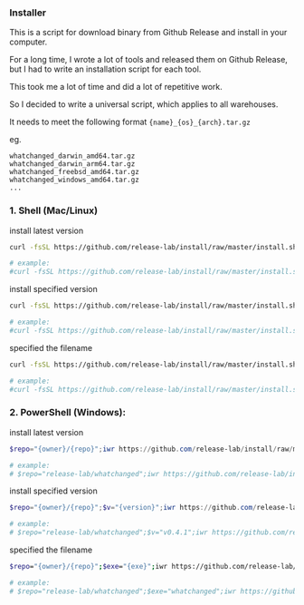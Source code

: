 ### Installer

This is a script for download binary from Github Release and install in your computer.

For a long time, I wrote a lot of tools and released them on Github Release, but I had to write an installation script for each tool.

This took me a lot of time and did a lot of repetitive work.

So I decided to write a universal script, which applies to all warehouses.

It needs to meet the following format `{name}_{os}_{arch}.tar.gz`

eg.

```
whatchanged_darwin_amd64.tar.gz
whatchanged_darwin_arm64.tar.gz
whatchanged_freebsd_amd64.tar.gz
whatchanged_windows_amd64.tar.gz
...
```

### 1. Shell (Mac/Linux)

install latest version

```bash
curl -fsSL https://github.com/release-lab/install/raw/master/install.sh | bash -s {owner}/{repo}

# example:
#curl -fsSL https://github.com/release-lab/install/raw/master/install.sh | bash -s release-lab/whatchanged
```

install specified version

```bash
curl -fsSL https://github.com/release-lab/install/raw/master/install.sh | bash -s -- -r={owner}/{repo} -v={version}

# example:
#curl -fsSL https://github.com/release-lab/install/raw/master/install.sh | bash -s release-lab/whatchanged -v=v0.4.1
```

specified the filename

```bash
curl -fsSL https://github.com/release-lab/install/raw/master/install.sh | bash -s -- r={owner}/{repo} -e={exe}

# example:
#curl -fsSL https://github.com/release-lab/install/raw/master/install.sh | bash -s release-lab/whatchanged -e=whatchanged
```

### 2. PowerShell (Windows):

install latest version

```powershell
$repo="{owner}/{repo}";iwr https://github.com/release-lab/install/raw/master/install.ps1 -useb | iex

# example:
# $repo="release-lab/whatchanged";iwr https://github.com/release-lab/install/raw/master/install.ps1 -useb | iex
```

install specified version

```powershell
$repo="{owner}/{repo}";$v="{version}";iwr https://github.com/release-lab/install/raw/master/install.ps1 -useb | iex

# example:
# $repo="release-lab/whatchanged";$v="v0.4.1";iwr https://github.com/release-lab/install/raw/master/install.ps1 -useb | iex
```

specified the filename

```bash
$repo="{owner}/{repo}";$exe="{exe}";iwr https://github.com/release-lab/install/raw/master/install.ps1 -useb | iex

# example:
# $repo="release-lab/whatchanged";$exe="whatchanged";iwr https://github.com/release-lab/install/raw/master/install.ps1 -useb | iex
```
